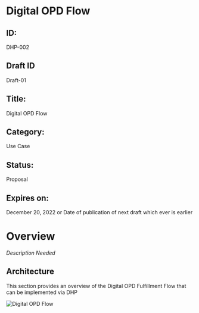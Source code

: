 # Digital OPD Flow

## ID: 
DHP-002

## Draft ID
Draft-01

## Title:
Digital OPD Flow

## Category:
Use Case

## Status:
Proposal

## Expires on:
December 20, 2022 or Date of publication of next draft which ever is earlier

# Overview
*Description Needed*

## Architecture
This section provides an overview of the Digital OPD Fulfillment Flow that can be implemented via DHP

![Digital OPD Flow](https://github.com/iSPIRT/DHP-Specs/blob/docs/protocol-specifications/docs/images/Digital-OPD-Flow-Diagram.png)
